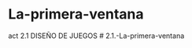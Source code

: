 # La-primera-ventana
act 2.1 DISEÑO DE JUEGOS
#   2 . 1 . - L a - p r i m e r a - v e n t a n a  
 
